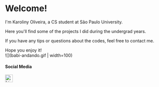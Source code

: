 # Welcome!


I'm Karoliny Oliveira, a CS student at São Paulo University.
<p>Here you'll find some of the projects I did during the undergrad years.</p>
<p>If you have any tips or questions about the codes, feel free to contact me. </p>

Hope you enjoy it!		
![](babi-andando.gif | width=100)
#### Social Media
<img src="https://www.flaticon.com/svg/static/icons/svg/174/174857.svg " width="25" height="25" alt=LinkedIn href="https://www.linkedin.com/in/karoliny-oliveira-ozias-silva-6ba1341a6/"/>
